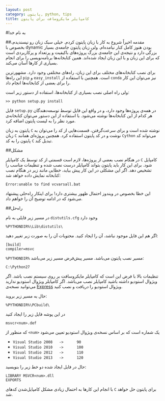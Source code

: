```yaml
---
layout: post
category: پایتون, python, tips
title: کامپایلر مایکروسافت برای پایتون
---
```

#به نام خدا

##مقدمه
اخیراً شروع به کار با زبان پایتون کردم. خیلی سبک زبان رو نپسندیدم، بخصوص با dynamic بودن هنوز کامل کنار نیامده‌ام.
ولی زبان پایتون جامعه‌ی بسیار بزرگی دارد و نتیجه‌ی این جامعه‌ی بزرگ پروژه‌های باکیفیت و پرتعداد و پرکاربردی است که برای این زبان و با این زبان ایجاد شده‌اند. همین کتابخانه‌ها برنامه‌نویسی را برای انجام بسیاری از کارها آسان می‌کند. 

برای نصب کتابخانه‌های مختلف برای این زبان، راه‌های مختلفی وجود دارد. مشهورترین این راه‌ها `pip` و `easy_install` است. همچنین با استفاده از `conda` نیز می‌توان این کار را برای بعضی از کتابخانه‌ها انجام داد.

ولی راه اصلی نصب بسیاری از کتابخانه‌ها، استفاده از دستور زیر است:
	
	>> python setup.py install

فایل `setup.py` در همه‌ی پروژه‌ها وجود دارد، و در واقع این فایل توسط توسعه‌دهندگان هر کدام از این کتابخانه‌ها نوشته می‌شود. با استفاده از این دستور می‌توان کتابخانه‌ی مورد نظر را به لیست پایتون اضافه کرد. 

پایتون به زبان `C` نوشته شده است و برای سرعت‌گرفتن، قسمت‌هایی از کد را می‌توان به زبان `C` نوشت و در کد پایتون استفاده کرد. همچنین پروژه‌ای همانند `Cython`  می‌تواند کد پایتون را به کد `C` تبدیل کند.

##مشکل

در هنگام نصب بعضی از پروژه‌ها، لازم است قسمتی از کد توسط یک کامپایلر `C` کامپایل شود.  برای این کار باید پایتون بتواند کامپایلر درست نصب شده و تنظیمات مناسب را تشخیص دهد. اگر این مشکلی در این کار پیش بیاید، خطایی مانند زیر در هنگام نصب کتابخانه نمایش داده خواهد شد:

	Error:unable to find vcvarsall.bat
	
این خطا بخصوص در ویندوز احتمال ظهور بیشتری دارد! برای اینکار راه‌حلی پیشنهاد می‌شود که در ادامه توضیح آن را خواهم داد.

##راه‌حل

در مسیر زیر فایلی به نام `distutils.cfg` وجود دارد

	%PYTHONDIR%\Lib\distutils\

اگر هم این فایل موجود نباشد، آن را ایجاد کنید. محتویات آن را به صورت زیر تغییر دهید:

	[build]
	compiler=msvc
	
`%PYTHONDIR%` مسیر نصب پایتون می‌باشد. مسیر پیش‌فرض مسیر زیر می‌باشد:

	C:\Python27


تنظیمات بالا با فرض این است که کامپایلر مایکروسافت بر روی سیستم نصب باشد. اگر ویژوال استودیو داشته باشید کامپایلر نصب می‌باشد. اگر کامپایلر ویژوال استودیو ندارید می‌توانید نسخه‌ی [Express](http://www.visualstudio.com/en-us/downloads/download-visual-studio-vs.aspx) ویژوال استودیو را دریافت و نصب کنید.

حال به مسیر زیر بروید:

	%PYTHONDIR%\PCbuild\
	
در این پوشه فایل زیر را ایجاد کنید

	msvcr<num>.def

که منظور از `<num>` یک شماره است که بر اساس نسخه‌ی ویژوال استودیو تعیین می‌شود


- `Visual Studio 2008	->		90`
- `Visual Studio 2010	->		100`
- `Visual Studio 2012	->		110`
- `Visual Studio 2013	->		120`

حال در فایل ایجاد شده دو خط زیر را بنویسید:

	LIBRARY MSVCR<num>.dll
	EXPORTS
	
با انجام این کارها به احتمال زیادی مشکل کامپایل‌شدن کدهای `C` برای پایتون حل خواهد شد.